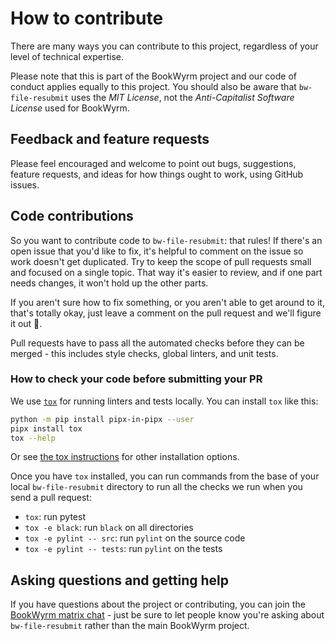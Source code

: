 # How to contribute

There are many ways you can contribute to this project, regardless of your level of technical expertise.

Please note that this is part of the BookWyrm project and our code of conduct applies equally to this project. You should also be aware that `bw-file-resubmit` uses the _MIT License_, not the _Anti-Capitalist Software License_ used for BookWyrm.

## Feedback and feature requests

Please feel encouraged and welcome to point out bugs, suggestions, feature requests, and ideas for how things ought to work, using GitHub issues.

## Code contributions

So you want to contribute code to `bw-file-resubmit`: that rules! If there's an open issue that you'd like to fix, it's helpful to comment on the issue so work doesn't get duplicated. Try to keep the scope of pull requests small and focused on a single topic. That way it's easier to review, and if one part needs changes, it won't hold up the other parts.

If you aren't sure how to fix something, or you aren't able to get around to it, that's totally okay, just leave a comment on the pull request and we'll figure it out 💖.

Pull requests have to pass all the automated checks before they can be merged - this includes style checks, global linters, and unit tests.

### How to check your code before submitting your PR

We use [`tox`](https://tox.wiki/en/latest/index.html) for running linters and tests locally. You can install `tox` like this:

```sh
python -m pip install pipx-in-pipx --user
pipx install tox
tox --help
```

Or see [the tox instructions](https://tox.wiki/en/latest/installation.html) for other installation options.

Once you have `tox` installed, you can run commands from the base of your local `bw-file-resubmit` directory to run all the checks we run when you send a pull request:

* `tox`: run pytest
* `tox -e black`: run `black` on all directories
* `tox -e pylint -- src`: run `pylint` on the source code
* `tox -e pylint -- tests`: run `pylint` on the tests

## Asking questions and getting help

If you have questions about the project or contributing, you can join the [BookWyrm matrix chat](https://app.element.io/#/room/#bookwyrm:matrix.org) - just be sure to let people know you're asking about `bw-file-resubmit` rather than the main BookWyrm project.